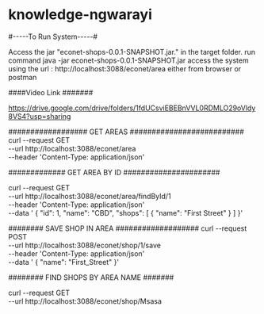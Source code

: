 # knowledge-ngwarayi


#-----To Run System-----#

Access the jar "econet-shops-0.0.1-SNAPSHOT.jar." in the target folder.
run command java -jar econet-shops-0.0.1-SNAPSHOT.jar 
access the system using the url :   http://localhost:3088/econet/area  either from browser or postman 

####Video Link #######

https://drive.google.com/drive/folders/1fdUCsviEBEBnVVL0RDMLO29oVldy8VS4?usp=sharing



################## GET AREAS ##########################
curl --request GET \
  --url http://localhost:3088/econet/area \
  --header 'Content-Type: application/json' 
  
  
  
 ############# GET AREA BY ID ######################
  
  curl --request GET \
  --url http://localhost:3088/econet/area/findById/1 \
  --header 'Content-Type: application/json' \
  --data '	{
			"id": 1,
			"name": "CBD",
			"shops": [
				{
					"name": "First Street"
				}
			]
		}'
    
    
######## SAVE SHOP IN AREA ###################
     curl --request POST \
  --url http://localhost:3088/econet/shop/1/save \
  --header 'Content-Type: application/json' \
  --data '	{
			"name": "First_Street"
		}'
		
######## FIND SHOPS BY AREA NAME #######	

curl --request GET \
  --url http://localhost:3088/econet/shop/Msasa
  
  
